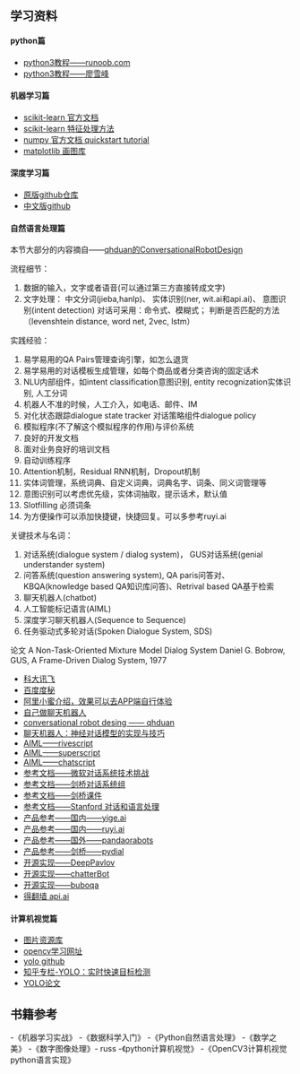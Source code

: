 ## 学习资料

#### python篇

- [python3教程——runoob.com](http://www.runoob.com/python3/python3-tutorial.html)
- [python3教程——廖雪峰](https://www.liaoxuefeng.com/wiki/0014316089557264a6b348958f449949df42a6d3a2e542c000)

#### 机器学习篇

- [scikit-learn 官方文档](http://scikit-learn.org/stable/index.html)
- [scikit-learn 特征处理方法](http://scikit-learn.org/stable/modules/preprocessing.html#preprocessing)
- [numpy 官方文档 quickstart tutorial](https://docs.scipy.org/doc/numpy/user/quickstart.html)
- [matplotlib 画图库](https://matplotlib.org/)

#### 深度学习篇

- [原版github仓库](https://github.com/tensorflow/tensorflow)
- [中文版github](https://github.com/jikexueyuanwiki/tensorflow-zh)

#### 自然语言处理篇

本节大部分的内容摘自——[qhduan的ConversationalRobotDesign](https://github.com/qhduan/ConversationalRobotDesign)

流程细节：

1. 数据的输入，文字或者语音(可以通过第三方直接转成文字)
2. 文字处理：
    中文分词(jieba,hanlp)、
    实体识别(ner, wit.ai和api.ai)、
    意图识别(intent detection)
    对话可采用：命令式、模糊式；
    判断是否匹配的方法（levenshtein distance, word net, 2vec, lstm）

实践经验：

1. 易学易用的QA Pairs管理查询引擎，如怎么退货
2. 易学易用的对话模板生成管理，如每个商品或者分类咨询的固定话术
3. NLU内部组件，如intent classification意图识别, entity recognization实体识别, 人工分词
4. 机器人不准的时候，人工介入，如电话、邮件、IM
5. 对化状态跟踪dialogue state tracker 对话策略组件dialogue policy
6. 模拟程序(不了解这个模拟程序的作用)与评价系统
7. 良好的开发文档
8. 面对业务良好的培训文档
9. 自动训练程序
10. Attention机制，Residual RNN机制，Dropout机制
11. 实体词管理，系统词典、自定义词典，词典名字、词条、同义词管理等
12. 意图识别可以考虑优先级，实体词抽取，提示话术，默认值
13. Slotfilling 必须词条
14. 为方便操作可以添加快捷键，快捷回复。可以多参考ruyi.ai

关键技术与名词：

1. 对话系统(dialogue system / dialog system)， GUS对话系统(genial understander system)
2. 问答系统(question answering system), QA paris问答对、KBQA(knowledge based QA知识库问答)、Retrival based QA基于检索
3. 聊天机器人(chatbot)
4. 人工智能标记语言(AIML)
5. 深度学习聊天机器人(Sequence to Sequence)
6. 任务驱动式多轮对话(Spoken Dialogue System, SDS)

论文
A Non-Task-Oriented Mixture Model Dialog System
Daniel G. Bobrow, GUS, A Frame-Driven Dialog System, 1977

- [科大讯飞](http://www.aidaxue.com/)
- [百度度秘](https://www.leiphone.com/news/201709/RH5bLiHe35RwjC2j.html)
- [阿里小蜜介绍，效果可以去APP端自行体验](https://mp.weixin.qq.com/s/hTC62L1GFwsyC_EEdgNFXw?spm=a2c4e.11153940.blogcont108611.11.35f95fe6NoYkUc)
- [自己做聊天机器人](http://www.shareditor.com/blogshow?blogId=63)
- [conversational robot desing —— qhduan](https://github.com/qhduan/ConversationalRobotDesign)
- [聊天机器人：神经对话模型的实现与技巧](https://github.com/qhduan/ConversationalRobotDesign/tree/master/%E8%81%8A%E5%A4%A9%E6%9C%BA%E5%99%A8%E4%BA%BA%EF%BC%9A%E7%A5%9E%E7%BB%8F%E5%AF%B9%E8%AF%9D%E6%A8%A1%E5%9E%8B%E7%9A%84%E5%AE%9E%E7%8E%B0%E4%B8%8E%E6%8A%80%E5%B7%A7)
- [AIML——rivescript](https://www.rivescript.com/)
- [AIML——superscript](https://github.com/superscriptjs/superscript)
- [AIML——chatscript](https://github.com/bwilcox-1234/ChatScript)
- [参考文档——微软对话系统技术挑战](https://www.microsoft.com/en-us/research/event/dialog-state-tracking-challenge/)
- [参考文档——剑桥对话系统组](http://dialogue.mi.eng.cam.ac.uk/)
- [参考文档——剑桥课件](http://mi.eng.cam.ac.uk/~mg436/LectureSlides/)
- [参考文档——Stanford 对话和语言处理](http://web.stanford.edu/~jurafsky/slp3/)
- [产品参考——国内——yige.ai](http://www.yige.ai/)
- [产品参考——国内——ruyi.ai](https://ruyi.ai/)
- [产品参考——国外——pandaorabots](https://home.pandorabots.com/en/)
- [产品参考——剑桥——pydial](http://www.camdial.org/pydial/)
- [开源实现——DeepPavlov](https://github.com/deepmipt/DeepPavlov)
- [开源实现——chatterBot](https://github.com/gunthercox/ChatterBot)
- [开源实现——buboqa](https://github.com/castorini/BuboQA)
- [得翻墙 api.ai](http://api.ai/)

#### 计算机视觉篇

- [图片资源库](http://blog.csdn.net/chaipp0607/article/details/71403797)
- [opencv学习网址](http://www.opencv.org.cn/opencvdoc/2.3.2/html/doc/tutorials/tutorials.html)
- [yolo github]()
- [知乎专栏-YOLO：实时快速目标检测](https://zhuanlan.zhihu.com/p/25045711)
- [YOLO论文](https://arxiv.org/pdf/1506.02640.pdf)

## 书籍参考

-《机器学习实战》
-《数据科学入门》
-《Python自然语言处理》
-《数学之美》
-《数字图像处理》- russ
-《python计算机视觉》
-《OpenCV3计算机视觉 python语言实现》
